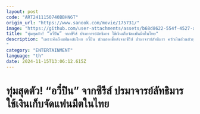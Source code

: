```yaml
---
layout: post
code: "ART2411150740BBHN6T"
origin_url: "https://www.sanook.com/movie/175731/"
image: "https://github.com/user-attachments/assets/b68d8622-554f-4527-a6c4-f63a2518421d"
title: "ทุ่มสุดตัว! “อวี๋ปิน” จากซีรีส์ ปรมาจารย์ลัทธิมาร ใช้เงินเก็บจัดแฟนมีตในไทย"
description: "เพราะคิดถึงแฟนคลับไทย อวี๋ปิน นักแสดงชื่อดังจากซีรีส์ ปรมาจารย์ลัทธิมาร ควักเงินส่วนตัวทุ่มจัดงานแฟนมีต Infinite With You Fan Meeting’24 in Thailand
"
category: "ENTERTAINMENT"
language: "th"
date: 2024-11-15T13:06:12.615Z
---
```


# ทุ่มสุดตัว! “อวี๋ปิน” จากซีรีส์ ปรมาจารย์ลัทธิมาร ใช้เงินเก็บจัดแฟนมีตในไทย